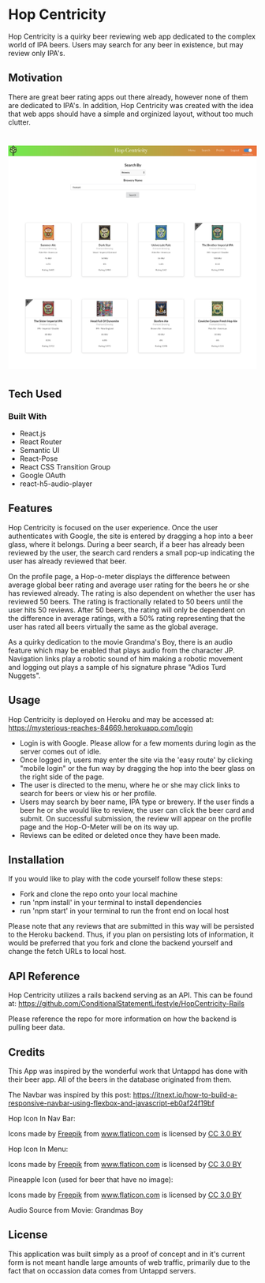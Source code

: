 # Hop Centricity

Hop Centricity is a quirky beer reviewing web app dedicated to the complex world of IPA beers. Users may search for any beer in existence, but may review only IPA's. 
  
## Motivation
  
There are great beer rating apps out there already, however none of them are dedicated to IPA's. In addition, Hop Centricity was created with the idea that web apps should have a simple and orginized layout, without too much clutter. 

# ![ScreenShot](/src/Pictures/ScreenShot.png)

## Tech Used

### Built With

- React.js
- React Router
- Semantic UI
- React-Pose
- React CSS Transition Group
- Google OAuth
- react-h5-audio-player

## Features

Hop Centricity is focused on the user experience. Once the user authenticates with Google, the site is entered by dragging a hop into a beer glass, where it belongs. During a beer search, if a beer has already been reviewed by the user, the search card renders a small pop-up indicating the user has already reviewed that beer. 

On the profile page, a Hop-o-meter displays the difference between average global beer rating and average user rating for the beers he or she has reviewed already. The rating is also dependent on whether the user has reviewed 50 beers. The rating is fractionally related to 50 beers until the user hits 50 reviews. After 50 beers, the rating will only be dependent on the difference in average ratings, with a 50% rating representing that the user has rated all beers virtually the same as the global average. 

As a quirky dedication to the movie Grandma's Boy, there is an audio feature which may be enabled that plays audio from the character JP. Navigation links play a robotic sound of him making a robotic movement and logging out plays a sample of his signature phrase "Adios Turd Nuggets". 

## Usage

Hop Centricity is deployed on Heroku and may be accessed at: https://mysterious-reaches-84669.herokuapp.com/login

- Login is with Google. Please allow for a few moments during login as the server comes out of idle. 
- Once logged in, users may enter the site via the 'easy route' by clicking "mobile login" or the fun way by dragging the hop into the beer glass on the right side of the page. 
- The user is directed to the menu, where he or she may click links to search for beers or view his or her profile. 
- Users may search by beer name, IPA type or brewery. If the user finds a beer he or she would like to review, the user can click the beer card and submit. On successful submission, the review will appear on the profile page and the Hop-O-Meter will be on its way up. 
- Reviews can be edited or deleted once they have been made.  

## Installation

If you would like to play with the code yourself follow these steps:
- Fork and clone the repo onto your local machine
- run 'npm install' in your terminal to install dependencies
- run 'npm start' in your terminal to run the front end on local host

Please note that any reviews that are submitted in this way will be persisted to the Heroku backend. Thus, if you plan on persisting lots of information, it would be preferred that you fork and clone the backend yourself and change the fetch URLs to local host. 

## API Reference

Hop Centricity utilizes a rails backend serving as an API. This can be found at: https://github.com/ConditionalStatementLifestyle/HopCentricity-Rails

Please reference the repo for more information on how the backend is pulling beer data.

## Credits

This App was inspired by the wonderful work that Untappd has done with their beer app. All of the beers in the database originated from them. 

The Navbar was inspired by this post: https://itnext.io/how-to-build-a-responsive-navbar-using-flexbox-and-javascript-eb0af24f19bf

Hop Icon In Nav Bar: <div>Icons made by <a href="https://www.freepik.com/" title="Freepik">Freepik</a> from <a href="https://www.flaticon.com/" 			    title="Flaticon">www.flaticon.com</a> is licensed by <a href="http://creativecommons.org/licenses/by/3.0/" 			    title="Creative Commons BY 3.0" target="_blank">CC 3.0 BY</a></div>

Hop Icon In Menu: <div>Icons made by <a href="https://www.freepik.com/?__hstc=57440181.b7dd6c098b16a0f1b6aa07dbb03e7523.1560196277027.1560198610411.1560202625999.3&__hssc=57440181.4.1560202625999&__hsfp=2153447817" title="Freepik">Freepik</a> from <a href="https://www.flaticon.com/" 			    title="Flaticon">www.flaticon.com</a> is licensed by <a href="http://creativecommons.org/licenses/by/3.0/" 			    title="Creative Commons BY 3.0" target="_blank">CC 3.0 BY</a></div>

Pineapple Icon (used for beer that have no image): <div>Icons made by <a href="https://www.freepik.com/" title="Freepik">Freepik</a> from <a href="https://www.flaticon.com/" 			    title="Flaticon">www.flaticon.com</a> is licensed by <a href="http://creativecommons.org/licenses/by/3.0/" 			    title="Creative Commons BY 3.0" target="_blank">CC 3.0 BY</a></div>

Audio Source from Movie: Grandmas Boy

## License

This application was built simply as a proof of concept and in it's current form is not meant handle large amounts of web traffic, primarily due to the fact that on occassion data comes from Untappd servers.  
